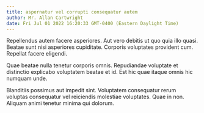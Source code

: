 ```yaml
---
title: aspernatur vel corrupti consequatur autem
author: Mr. Allan Cartwright
date: Fri Jul 01 2022 16:20:33 GMT-0400 (Eastern Daylight Time)
---
```

Repellendus autem facere asperiores. Aut vero debitis ut quo quia illo quasi. Beatae sunt nisi asperiores cupiditate. Corporis voluptates provident cum. Repellat facere eligendi.

 Quae beatae nulla tenetur corporis omnis. Repudiandae voluptate et distinctio explicabo voluptatem beatae et id. Est hic quae itaque omnis hic numquam unde.

 Blanditiis possimus aut impedit sint. Voluptatem consequatur rerum voluptas consequatur vel reiciendis molestiae voluptates. Quae in non. Aliquam animi tenetur minima qui dolorum.